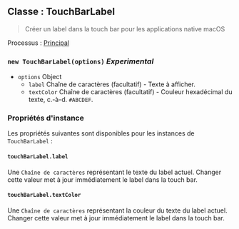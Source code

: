 ## Classe : TouchBarLabel

> Créer un label dans la touch bar pour les applications native macOS

Processus : [Principal](../tutorial/quick-start.md#main-process)

### `new TouchBarLabel(options)` *Experimental*

* `options` Object 
  * `label` Chaîne de caractères (facultatif) - Texte à afficher.
  * `textColor` Chaîne de caractères (facultatif) - Couleur hexadécimal du texte, c.-à-d. `#ABCDEF`.

### Propriétés d'instance

Les propriétés suivantes sont disponibles pour les instances de `TouchBarLabel` :

#### `touchBarLabel.label`

Une `Chaîne de caractères` représentant le texte du label actuel. Changer cette valeur met à jour immédiatement le label dans la touch bar.

#### `touchBarLabel.textColor`

Une `Chaîne de caractères` représentant la couleur du texte du label actuel. Changer cette valeur met à jour immédiatement le label dans la touch bar.